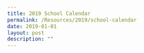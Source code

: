 ```yaml
---
title: 2019 School Calendar
permalink: /Resources/2019/school-calendar
date: 2019-01-01
layout: post
description: ""
---
```


